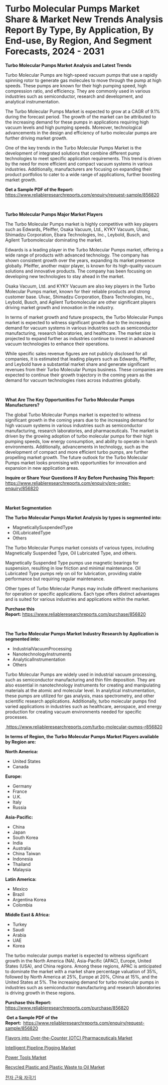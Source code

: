 <p><h1>Turbo Molecular Pumps Market Share & Market New Trends Analysis Report By Type, By Application, By End-use, By Region, And Segment Forecasts, 2024 - 2031</h1></p><p><strong>Turbo Molecular Pumps Market Analysis and Latest Trends</strong></p>
<p><p>Turbo Molecular Pumps are high-speed vacuum pumps that use a rapidly spinning rotor to generate gas molecules to move through the pump at high speeds. These pumps are known for their high pumping speed, high compression ratio, and efficiency. They are commonly used in various industries such as semiconductor, research and development, and analytical instrumentation.</p><p>The Turbo Molecular Pumps Market is expected to grow at a CAGR of 9.1% during the forecast period. The growth of the market can be attributed to the increasing demand for these pumps in applications requiring high vacuum levels and high pumping speeds. Moreover, technological advancements in the design and efficiency of turbo molecular pumps are further driving market growth.</p><p>One of the key trends in the Turbo Molecular Pumps Market is the development of integrated solutions that combine different pump technologies to meet specific application requirements. This trend is driven by the need for more efficient and compact vacuum systems in various industries. Additionally, manufacturers are focusing on expanding their product portfolios to cater to a wide range of applications, further boosting market growth.</p></p>
<p><strong>Get a Sample PDF of the Report:&nbsp;</strong> <a href="https://www.reliableresearchreports.com/enquiry/request-sample/856820">https://www.reliableresearchreports.com/enquiry/request-sample/856820</a></p>
<p>&nbsp;</p>
<p><strong>Turbo Molecular Pumps Major Market Players</strong></p>
<p><p>The Turbo Molecular Pumps market is highly competitive with key players such as Edwards, Pfeiffer, Osaka Vacuum, Ltd., KYKY Vacuum, Ulvac, Shimadzu Corporation, Ebara Technologies, Inc., Leybold, Busch, and Agilent Turbomolecular dominating the market.</p><p>Edwards is a leading player in the Turbo Molecular Pumps market, offering a wide range of products with advanced technology. The company has shown consistent growth over the years, expanding its market presence globally. Pfeiffer, another major player, is known for its high-quality vacuum solutions and innovative products. The company has been focusing on developing new technologies to stay ahead in the market.</p><p>Osaka Vacuum, Ltd. and KYKY Vacuum are also key players in the Turbo Molecular Pumps market, known for their reliable products and strong customer base. Ulvac, Shimadzu Corporation, Ebara Technologies, Inc., Leybold, Busch, and Agilent Turbomolecular are other significant players driving market growth and innovation in the industry.</p><p>In terms of market growth and future prospects, the Turbo Molecular Pumps market is expected to witness significant growth due to the increasing demand for vacuum systems in various industries such as semiconductor manufacturing, research laboratories, and healthcare. The market size is projected to expand further as industries continue to invest in advanced vacuum technologies to enhance their operations.</p><p>While specific sales revenue figures are not publicly disclosed for all companies, it is estimated that leading players such as Edwards, Pfeiffer, and Leybold have a substantial market share and generate significant revenues from their Turbo Molecular Pumps business. These companies are expected to continue their growth trajectory in the coming years as the demand for vacuum technologies rises across industries globally.</p></p>
<p>&nbsp;</p>
<p><strong>What Are The Key Opportunities For Turbo Molecular Pumps Manufacturers?</strong></p>
<p><p>The global Turbo Molecular Pumps market is expected to witness significant growth in the coming years due to the increasing demand for high vacuum systems in various industries such as semiconductor manufacturing, research laboratories, and pharmaceuticals. The market is driven by the growing adoption of turbo molecular pumps for their high pumping speeds, low energy consumption, and ability to operate in harsh environments. Additionally, advancements in technology, such as the development of compact and more efficient turbo pumps, are further propelling market growth. The future outlook for the Turbo Molecular Pumps market looks promising with opportunities for innovation and expansion in new application areas.</p></p>
<p><strong>Inquire or Share Your Questions If Any Before Purchasing This Report:</strong> <a href="https://www.reliableresearchreports.com/enquiry/pre-order-enquiry/856820">https://www.reliableresearchreports.com/enquiry/pre-order-enquiry/856820</a></p>
<p>&nbsp;</p>
<p><strong>Market Segmentation</strong></p>
<p><strong>The Turbo Molecular Pumps Market Analysis by types is segmented into:</strong></p>
<p><ul><li>MagneticallySuspendedType</li><li>OilLubricatedType</li><li>Others</li></ul></p>
<p><p>The Turbo Molecular Pumps market consists of various types, including Magnetically Suspended Type, Oil Lubricated Type, and others. </p><p>Magnetically Suspended Type pumps use magnetic bearings for suspension, resulting in low friction and minimal maintenance. Oil Lubricated Type pumps rely on oil for lubrication, providing stable performance but requiring regular maintenance. </p><p>Other types of Turbo Molecular Pumps may include different mechanisms for operation or specific applications. Each type offers distinct advantages and is suited for various industries and applications within the market.</p></p>
<p><strong>Purchase this Report:&nbsp;</strong><a href="https://www.reliableresearchreports.com/purchase/856820">https://www.reliableresearchreports.com/purchase/856820</a></p>
<p>&nbsp;</p>
<p><strong>The Turbo Molecular Pumps Market Industry Research by Application is segmented into:</strong></p>
<p><ul><li>IndustrialVacuumProcessing</li><li>NanotechnologyInstruments</li><li>AnalyticalInstrumentation</li><li>Others</li></ul></p>
<p><p>Turbo Molecular Pumps are widely used in industrial vacuum processing, such as semiconductor manufacturing and thin film deposition. They are also essential in nanotechnology instruments for creating and manipulating materials at the atomic and molecular level. In analytical instrumentation, these pumps are utilized for gas analysis, mass spectrometry, and other scientific research applications. Additionally, turbo molecular pumps find varied applications in industries such as healthcare, aerospace, and energy production for creating vacuum environments needed for specific processes.</p></p>
<p><a href="https://www.reliableresearchreports.com/turbo-molecular-pumps-r856820">&nbsp;https://www.reliableresearchreports.com/turbo-molecular-pumps-r856820</a></p>
<p><strong>In terms of Region, the Turbo Molecular Pumps Market Players available by Region are:</strong></p>
<p>
    <p> <strong> North America: </strong>
        <ul>
            <li>United States</li>
            <li>Canada</li>
        </ul>
        </p> 
    <p> <strong> Europe: </strong>
        <ul>
            <li>Germany</li>
            <li>France</li>
            <li>U.K.</li>
            <li>Italy</li>
            <li>Russia</li>
        </ul>
        </p> 
    <p> <strong> Asia-Pacific: </strong>
        <ul>
            <li>China</li>
            <li>Japan</li>
            <li>South Korea</li>
            <li>India</li>
            <li>Australia</li>
            <li>China Taiwan</li>
            <li>Indonesia</li>
            <li>Thailand</li>
            <li>Malaysia</li>
        </ul>
        </p> 
    <p> <strong> Latin America: </strong>
        <ul>
            <li>Mexico</li>
            <li>Brazil</li>
            <li>Argentina Korea</li>
            <li>Colombia</li>
        </ul>
        </p> 
    <p> <strong> Middle East & Africa: </strong>
        <ul>
            <li>Turkey</li>
            <li>Saudi</li>
            <li>Arabia</li>
            <li>UAE</li>
            <li>Korea</li>
        </ul>
    </p>
    </p>
<p><p>The turbo molecular pumps market is expected to witness significant growth in the North America (NA), Asia-Pacific (APAC), Europe, United States (USA), and China regions. Among these regions, APAC is anticipated to dominate the market with a market share percentage valuation of 35%, followed by North America at 25%, Europe at 20%, China at 15%, and the United States at 5%. The increasing demand for turbo molecular pumps in industries such as semiconductor manufacturing and research laboratories is driving growth in these regions.</p></p>
<p><strong>Purchase this Report: </strong><a href="https://www.reliableresearchreports.com/purchase/856820">https://www.reliableresearchreports.com/purchase/856820</a></p>
<p>&nbsp;<strong>Get a Sample PDF of the Report:&nbsp;&nbsp;</strong><a href="https://www.reliableresearchreports.com/enquiry/request-sample/856820">https://www.reliableresearchreports.com/enquiry/request-sample/856820</a></p>
<p><strong></strong></p>
<p><p><a href="https://issuu.com/reportprime-2/docs/flavors-into-over-the-counter-otc-pharmaceuticals-">Flavors into Over-the-Counter (OTC) Pharmaceuticals Market</a></p><p><a href="https://github.com/mahnoor2003/Market-Research-Report-List-4/blob/main/intelligent-pipeline-pigging-market.md">Intelligent Pipeline Pigging Market</a></p><p><a href="https://github.com/juancolorado15/Market-Research-Report-List-2/blob/main/power-tools-market.md">Power Tools Market</a></p><p><a href="https://issuu.com/reportprime-2/docs/recycled-plastic-and-plastic-waste-to-oil-market-s">Recycled Plastic and Plastic Waste to Oil Market</a></p><p><a href="https://github.com/xvz497517413/Market-Research-Report-List-1/blob/main/875777424563.md">전자 근육 자극기</a></p></p>